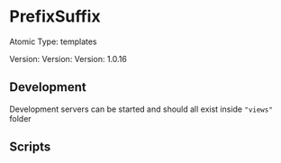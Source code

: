 # PrefixSuffix

Atomic Type: templates

Version: Version: Version: 1.0.16



## Development

Development servers can be started and should all exist inside `"views"` folder

## Scripts
